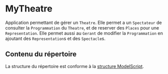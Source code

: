 MyTheatre
=============

Application permettant de gérer un `Theatre`.
Elle permet a un `Spectateur` de consulter la `Programmation` du `Theatre`, et de reserver des `Places` pour une `Representation`.
Elle permet aussi au `Gerant` de modifier la `Programmation` en ajoutant des `Representation`s et des `Spectacle`s. 

Contenu du répertoire
---------------------

La structure du répertoire est conforme à la [structure ModelScript](https://modelscript.readthedocs.io/en/latest/artefacts/index.html).

